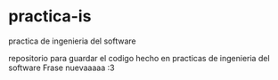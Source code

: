 practica-is
===========

practica de ingenieria del software 

repositorio para guardar el codigo hecho en practicas de ingenieria del software 
Frase nuevaaaaa :3 
